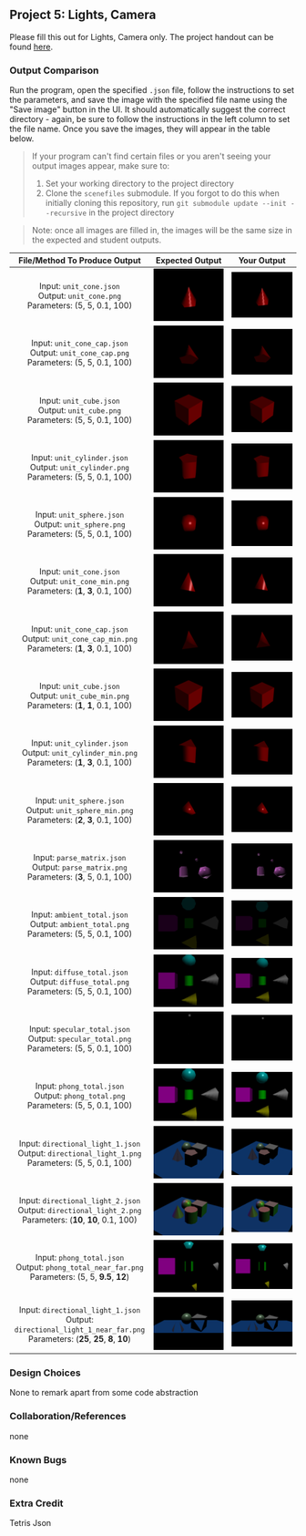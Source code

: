 ## Project 5: Lights, Camera

Please fill this out for Lights, Camera only. The project handout can be found [here](https://cs1230.graphics/projects/realtime/1).

### Output Comparison

Run the program, open the specified `.json` file, follow the instructions to set the parameters, and save the image with the specified file name using the "Save image" button in the UI. It should automatically suggest the correct directory - again, be sure to follow the instructions in the left column to set the file name. Once you save the images, they will appear in the table below.

> If your program can't find certain files or you aren't seeing your output images appear, make sure to:<br/>
>
> 1. Set your working directory to the project directory
> 2. Clone the `scenefiles` submodule. If you forgot to do this when initially cloning this repository, run `git submodule update --init --recursive` in the project directory

> Note: once all images are filled in, the images will be the same size in the expected and student outputs.

|                                                  File/Method To Produce Output                                                   |                                                           Expected Output                                                            |                                                                             Your Output                                                                             |
| :------------------------------------------------------------------------------------------------------------------------------: | :----------------------------------------------------------------------------------------------------------------------------------: | :-----------------------------------------------------------------------------------------------------------------------------------------------------------------: |
|                       Input: `unit_cone.json`<br/>Output: `unit_cone.png`<br/>Parameters: (5, 5, 0.1, 100)                       |          ![](https://raw.githubusercontent.com/BrownCSCI1230/scenefiles/main/lights-camera/required_outputs/unit_cone.png)           |                    ![Place unit_cone.png in student_outputs/lights-camera/required folder](student_outputs/lights-camera/required/unit_cone.png)                    |
|                   Input: `unit_cone_cap.json`<br/>Output: `unit_cone_cap.png`<br/>Parameters: (5, 5, 0.1, 100)                   |        ![](https://raw.githubusercontent.com/BrownCSCI1230/scenefiles/main/lights-camera/required_outputs/unit_cone_cap.png)         |                ![Place unit_cone_cap.png in student_outputs/lights-camera/required folder](student_outputs/lights-camera/required/unit_cone_cap.png)                |
|                      Input: `unit_cube.json`<br/>Output: `unit_cube.png`<br/> Parameters: (5, 5, 0.1, 100)                       |          ![](https://raw.githubusercontent.com/BrownCSCI1230/scenefiles/main/lights-camera/required_outputs/unit_cube.png)           |                    ![Place unit_cube.png in student_outputs/lights-camera/required folder](student_outputs/lights-camera/required/unit_cube.png)                    |
|                   Input: `unit_cylinder.json`<br/>Output: `unit_cylinder.png`<br/>Parameters: (5, 5, 0.1, 100)                   |        ![](https://raw.githubusercontent.com/BrownCSCI1230/scenefiles/main/lights-camera/required_outputs/unit_cylinder.png)         |                ![Place unit_cylinder.png in student_outputs/lights-camera/required folder](student_outputs/lights-camera/required/unit_cylinder.png)                |
|                     Input: `unit_sphere.json`<br/>Output: `unit_sphere.png`<br/>Parameters: (5, 5, 0.1, 100)                     |         ![](https://raw.githubusercontent.com/BrownCSCI1230/scenefiles/main/lights-camera/required_outputs/unit_sphere.png)          |                  ![Place unit_sphere.png in student_outputs/lights-camera/required folder](student_outputs/lights-camera/required/unit_sphere.png)                  |
|                 Input: `unit_cone.json`<br/>Output: `unit_cone_min.png`<br/>Parameters: (**1**, **3**, 0.1, 100)                 |        ![](https://raw.githubusercontent.com/BrownCSCI1230/scenefiles/main/lights-camera/required_outputs/unit_cone_min.png)         |                ![Place unit_cone_min.png in student_outputs/lights-camera/required folder](student_outputs/lights-camera/required/unit_cone_min.png)                |
|             Input: `unit_cone_cap.json`<br/>Output: `unit_cone_cap_min.png`<br/>Parameters: (**1**, **3**, 0.1, 100)             |      ![](https://raw.githubusercontent.com/BrownCSCI1230/scenefiles/main/lights-camera/required_outputs/unit_cone_cap_min.png)       |            ![Place unit_cone_cap_min.png in student_outputs/lights-camera/required folder](student_outputs/lights-camera/required/unit_cone_cap_min.png)            |
|                 Input: `unit_cube.json`<br/>Output: `unit_cube_min.png`<br/>Parameters: (**1**, **1**, 0.1, 100)                 |        ![](https://raw.githubusercontent.com/BrownCSCI1230/scenefiles/main/lights-camera/required_outputs/unit_cube_min.png)         |                ![Place unit_cube_min.png in student_outputs/lights-camera/required folder](student_outputs/lights-camera/required/unit_cube_min.png)                |
|             Input: `unit_cylinder.json`<br/>Output: `unit_cylinder_min.png`<br/>Parameters: (**1**, **3**, 0.1, 100)             |      ![](https://raw.githubusercontent.com/BrownCSCI1230/scenefiles/main/lights-camera/required_outputs/unit_cylinder_min.png)       |            ![Place unit_cylinder_min.png in student_outputs/lights-camera/required folder](student_outputs/lights-camera/required/unit_cylinder_min.png)            |
|               Input: `unit_sphere.json`<br/>Output: `unit_sphere_min.png`<br/>Parameters: (**2**, **3**, 0.1, 100)               |       ![](https://raw.githubusercontent.com/BrownCSCI1230/scenefiles/main/lights-camera/required_outputs/unit_sphere_min.png)        |              ![Place unit_sphere_min.png in student_outputs/lights-camera/required folder](student_outputs/lights-camera/required/unit_sphere_min.png)              |
|                  Input: `parse_matrix.json`<br/>Output: `parse_matrix.png`<br/>Parameters: (**3**, 5, 0.1, 100)                  |         ![](https://raw.githubusercontent.com/BrownCSCI1230/scenefiles/main/lights-camera/required_outputs/parse_matrix.png)         |                 ![Place parse_matrix.png in student_outputs/lights-camera/required folder](student_outputs/lights-camera/required/parse_matrix.png)                 |
|                   Input: `ambient_total.json`<br/>Output: `ambient_total.png`<br/>Parameters: (5, 5, 0.1, 100)                   |        ![](https://raw.githubusercontent.com/BrownCSCI1230/scenefiles/main/lights-camera/required_outputs/ambient_total.png)         |                ![Place ambient_total.png in student_outputs/lights-camera/required folder](student_outputs/lights-camera/required/ambient_total.png)                |
|                   Input: `diffuse_total.json`<br/>Output: `diffuse_total.png`<br/>Parameters: (5, 5, 0.1, 100)                   |        ![](https://raw.githubusercontent.com/BrownCSCI1230/scenefiles/main/lights-camera/required_outputs/diffuse_total.png)         |                ![Place diffuse_total.png in student_outputs/lights-camera/required folder](student_outputs/lights-camera/required/diffuse_total.png)                |
|                  Input: `specular_total.json`<br/>Output: `specular_total.png`<br/>Parameters: (5, 5, 0.1, 100)                  |        ![](https://raw.githubusercontent.com/BrownCSCI1230/scenefiles/main/lights-camera/required_outputs/specular_total.png)        |               ![Place specular_total.png in student_outputs/lights-camera/required folder](student_outputs/lights-camera/required/specular_total.png)               |
|                     Input: `phong_total.json`<br/>Output: `phong_total.png`<br/>Parameters: (5, 5, 0.1, 100)                     |         ![](https://raw.githubusercontent.com/BrownCSCI1230/scenefiles/main/lights-camera/required_outputs/phong_total.png)          |                  ![Place phong_total.png in student_outputs/lights-camera/required folder](student_outputs/lights-camera/required/phong_total.png)                  |
|             Input: `directional_light_1.json`<br/>Output: `directional_light_1.png`<br/>Parameters: (5, 5, 0.1, 100)             |     ![](https://raw.githubusercontent.com/BrownCSCI1230/scenefiles/main/lights-camera/required_outputs/directional_light_1.png)      |          ![Place directional_light_1.png in student_outputs/lights-camera/required folder](student_outputs/lights-camera/required/directional_light_1.png)          |
|        Input: `directional_light_2.json`<br/>Output: `directional_light_2.png`<br/>Parameters: (**10**, **10**, 0.1, 100)        |     ![](https://raw.githubusercontent.com/BrownCSCI1230/scenefiles/main/lights-camera/required_outputs/directional_light_2.png)      |          ![Place directional_light_2.png in student_outputs/lights-camera/required folder](student_outputs/lights-camera/required/directional_light_2.png)          |
|             Input: `phong_total.json`<br/>Output: `phong_total_near_far.png`<br/>Parameters: (5, 5, **9.5**, **12**)             |     ![](https://raw.githubusercontent.com/BrownCSCI1230/scenefiles/main/lights-camera/required_outputs/phong_total_near_far.png)     |         ![Place phong_total_near_far.png in student_outputs/lights-camera/required folder](student_outputs/lights-camera/required/phong_total_near_far.png)         |
| Input: `directional_light_1.json`<br/>Output: `directional_light_1_near_far.png`<br/>Parameters: (**25**, **25**, **8**, **10**) | ![](https://raw.githubusercontent.com/BrownCSCI1230/scenefiles/main/lights-camera/required_outputs/directional_light_1_near_far.png) | ![Place directional_light_1_near_far.png in student_outputs/lights-camera/required folder](student_outputs/lights-camera/required/directional_light_1_near_far.png) |

### Design Choices

None to remark apart from some code abstraction

### Collaboration/References

none

### Known Bugs

none

### Extra Credit

Tetris Json
